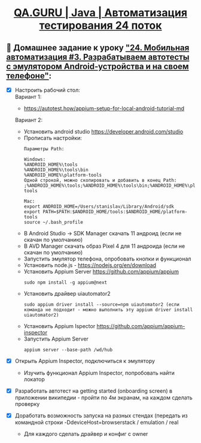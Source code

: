 <h1 style="text-align: center;">
  <a href="https://school.qa.guru/teach/control/stream/view/id/820646843">QA.GURU | Java | Автоматизация тестирования 24 поток</a>
</h1>

## :pushpin: Домашнее задание к уроку ["24. Мобильная автоматизация #3. Разрабатываем автотесты с эмулятором Android-устройства и на своем телефоне"](https://school.qa.guru/pl/teach/control/lesson/view?id=325083461):

- [x] Настроить рабочий стол:  
  Вариант 1:
    - https://autotest.how/appium-setup-for-local-android-tutorial-md

  Вариант 2:
    - Установить android studio https://developer.android.com/studio
    - Прописать настройки:
      ```
      Параметры Path:
      
      Windows:
      %ANDROID_HOME%\tools
      %ANDROID_HOME%\tools\bin
      %ANDROID_HOME%\platform-tools
      Одной строкой, можно скопировать и добавить в конец Path: ;%ANDROID_HOME%\tools;%ANDROID_HOME%\tools\bin;%ANDROID_HOME%\platform-tools
      
      Mac:
      export ANDROID_HOME=/Users/stanislav/Library/Android/sdk
      export PATH=$PATH:$ANDROID_HOME/tools:$ANDROID_HOME/platform-tools
      source ~/.bash_profile
      ```
    - В Android Studio -> SDK Manager скачать 11 андроид (если не скачан по умолчанию)
    - В AVD Manager скачать образ Pixel 4 для 11 андроида (если не скачан по умолчанию)
    - Запустить эмулятор телефона, опробовать кнопки и функционал
    - Установить node.js - https://nodejs.org/en/download
    - Установить Appium Server https://github.com/appium/appium
      ```
      sudo npm install -g appium@next
      ```
    - Установить драйвер uiautomator2
      ```
      sudo appium driver install --source=npm uiautomator2 (если команда не подходит - можно выполнить эту appium driver install uiautomator2)
      ``` 
    - Установить Appium Ispector https://github.com/appium/appium-inspector
    - Запустить Appium Server
      ```
      appium server --base-path /wd/hub
      ```
- [x] Открыть Appium Inspector, подключиться к эмулятору
    - Изучить функционал Appium Inspector, попробовать найти локатор
- [x] Разработать автотест на getting started (onboarding screen) в приложении википедии - пройти по 4м экранам, на каждом сделать проверку
- [x] Доработать возможность запуска на разных стендах (передать из командной строки -DdeviceHost=browserstack / emulation / real
    - Для каждого сделать драйвер и конфиг с owner